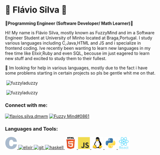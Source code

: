 # :black_heart: Flávio Silva :black_heart:

:white_heart:**Programming Engineer (Software Developer/ Math Learner)**:white_heart:

Hi! My name is Flávio Silva, mostly known as FuzzyMind and im a Software Engineer Student at University of Minho located at Braga,Portugal. I study various languages including C,Java,HTML and JS and i specialize in frontend coding.
Ive recently been wanting to learn new languages in my free time like Elixir,Ruby and even SQL, becouse im just eagered to learn new stuff and excited to study them to their fullest.

:speech_balloon: Im looking for help in various languages, mostly due to the fact i have some problems starting in certain projects so pls be gentle whit me on that.

<p>&nbsp;<img align="center" src="https://github-readme-stats.vercel.app/api?username=fuzzyladuzzy&show_icons=true&locale=en" alt="fuzzyladuzzy" /></p>

<p>&nbsp;<img align="center" src="https://github-readme-stats.vercel.app/api/top-langs?username=fuzzyladuzzy&show_icons=true&locale=en&layout=compact" alt="fuzzyladuzzy" /></p>




<h3 align="left">Connect with me:</h3>
<p align="left">
<a href="https://instagram.com/flavios.silva.dmwm" target="blank"><img align="center" src="https://raw.githubusercontent.com/rahuldkjain/github-profile-readme-generator/master/src/images/icons/Social/instagram.svg" alt="flavios.silva.dmwm" height="30" width="40" /></a>
<a href="https://discord.gg/Fuzzy Mind#0861" target="blank"><img align="center" src="https://raw.githubusercontent.com/rahuldkjain/github-profile-readme-generator/master/src/images/icons/Social/discord.svg" alt="Fuzzy Mind#0861" height="30" width="40" /></a>
</p>




<h3 align="left">Languages and Tools:</h3>
<p align="left"> <a href="https://www.cprogramming.com/" target="_blank" rel="noreferrer"> <img src="https://raw.githubusercontent.com/devicons/devicon/master/icons/c/c-original.svg" alt="c" width="40" height="40"/> </a> <a href="https://elixir-lang.org" target="_blank" rel="noreferrer"> <img src="https://www.vectorlogo.zone/logos/elixir-lang/elixir-lang-icon.svg" alt="elixir" width="40" height="40"/> </a> <a href="https://git-scm.com/" target="_blank" rel="noreferrer"> <img src="https://www.vectorlogo.zone/logos/git-scm/git-scm-icon.svg" alt="git" width="40" height="40"/> </a> <a href="https://www.haskell.org/" target="_blank" rel="noreferrer"> <img src="https://upload.wikimedia.org/wikipedia/commons/1/1c/Haskell-Logo.svg" alt="haskell" width="40" height="40"/> </a> <a href="https://www.w3.org/html/" target="_blank" rel="noreferrer"> <img src="https://raw.githubusercontent.com/devicons/devicon/master/icons/html5/html5-original-wordmark.svg" alt="html5" width="40" height="40"/> </a> <a href="https://developer.mozilla.org/en-US/docs/Web/JavaScript" target="_blank" rel="noreferrer"> <img src="https://raw.githubusercontent.com/devicons/devicon/master/icons/javascript/javascript-original.svg" alt="javascript" width="40" height="40"/> </a> <a href="https://www.linux.org/" target="_blank" rel="noreferrer"> <img src="https://raw.githubusercontent.com/devicons/devicon/master/icons/linux/linux-original.svg" alt="linux" width="40" height="40"/> </a> <a href="https://www.python.org" target="_blank" rel="noreferrer"> <img src="https://raw.githubusercontent.com/devicons/devicon/master/icons/python/python-original.svg" alt="python" width="40" height="40"/> </a> <a href="https://reactjs.org/" target="_blank" rel="noreferrer"> <img src="https://raw.githubusercontent.com/devicons/devicon/master/icons/react/react-original-wordmark.svg" alt="react" width="40" height="40"/> </a> </p>











